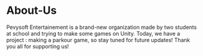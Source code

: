 # About-Us

Pevysoft Entertainement is a brand-new organization made by two students at school and trying to make some games on Unity.
Today, we have a project : making a parkour game, so stay tuned for future updates!
Thank you all for supporting us!
